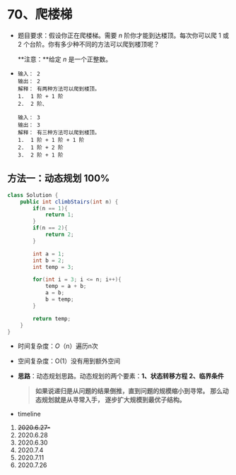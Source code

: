 # 70、爬楼梯

- 题目要求：假设你正在爬楼梯。需要 *n* 阶你才能到达楼顶。每次你可以爬 1 或 2 个台阶。你有多少种不同的方法可以爬到楼顶呢？

  **注意：**给定 *n* 是一个正整数。

- ```
  输入： 2
  输出： 2
  解释： 有两种方法可以爬到楼顶。
  1.  1 阶 + 1 阶
  2.  2 阶、
  
  输入： 3
  输出： 3
  解释： 有三种方法可以爬到楼顶。
  1.  1 阶 + 1 阶 + 1 阶
  2.  1 阶 + 2 阶
  3.  2 阶 + 1 阶
  ```

## 方法一：动态规划  100%

```java
class Solution {
    public int climbStairs(int n) {
        if(n == 1){
            return 1;
        }
        if(n == 2){
            return 2;
        }

        int a = 1;
        int b = 2;
        int temp = 3;

        for(int i = 3; i <= n; i++){
            temp = a + b;
            a = b;
            b = temp;
        }

        return temp;
    }
}
```

- 时间复杂度：*O*（n）遍历n次

- 空间复杂度：O(1）没有用到额外空间

- **思路**：动态规划思路。动态规划的两个要素：**1、状态转移方程   2、临界条件**

  >**如果说递归是从问题的结果倒推，直到问题的规模缩小到寻常。 那么动态规划就是从寻常入手， 逐步扩大规模到最优子结构。**



- timeline

1. ~~2020.6.27-~~
2. 2020.6.28
3. 2020.6.30
4. 2020.7.4
5. 2020.7.11
6. 2020.7.26